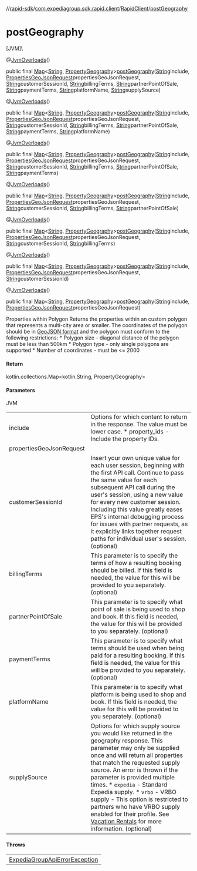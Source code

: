 //[rapid-sdk](../../../index.md)/[com.expediagroup.sdk.rapid.client](../index.md)/[RapidClient](index.md)/[postGeography](post-geography.md)

# postGeography

[JVM]\

@[JvmOverloads](https://kotlinlang.org/api/latest/jvm/stdlib/kotlin.jvm/-jvm-overloads/index.html)()

public final [Map](https://docs.oracle.com/javase/8/docs/api/java/util/Map.html)&lt;[String](https://docs.oracle.com/javase/8/docs/api/java/lang/String.html), [PropertyGeography](../../com.expediagroup.sdk.rapid.models/-property-geography/index.md)&gt;[postGeography](post-geography.md)([String](https://docs.oracle.com/javase/8/docs/api/java/lang/String.html)include, [PropertiesGeoJsonRequest](../../com.expediagroup.sdk.rapid.models/-properties-geo-json-request/index.md)propertiesGeoJsonRequest, [String](https://docs.oracle.com/javase/8/docs/api/java/lang/String.html)customerSessionId, [String](https://docs.oracle.com/javase/8/docs/api/java/lang/String.html)billingTerms, [String](https://docs.oracle.com/javase/8/docs/api/java/lang/String.html)partnerPointOfSale, [String](https://docs.oracle.com/javase/8/docs/api/java/lang/String.html)paymentTerms, [String](https://docs.oracle.com/javase/8/docs/api/java/lang/String.html)platformName, [String](https://docs.oracle.com/javase/8/docs/api/java/lang/String.html)supplySource)

@[JvmOverloads](https://kotlinlang.org/api/latest/jvm/stdlib/kotlin.jvm/-jvm-overloads/index.html)()

public final [Map](https://docs.oracle.com/javase/8/docs/api/java/util/Map.html)&lt;[String](https://docs.oracle.com/javase/8/docs/api/java/lang/String.html), [PropertyGeography](../../com.expediagroup.sdk.rapid.models/-property-geography/index.md)&gt;[postGeography](post-geography.md)([String](https://docs.oracle.com/javase/8/docs/api/java/lang/String.html)include, [PropertiesGeoJsonRequest](../../com.expediagroup.sdk.rapid.models/-properties-geo-json-request/index.md)propertiesGeoJsonRequest, [String](https://docs.oracle.com/javase/8/docs/api/java/lang/String.html)customerSessionId, [String](https://docs.oracle.com/javase/8/docs/api/java/lang/String.html)billingTerms, [String](https://docs.oracle.com/javase/8/docs/api/java/lang/String.html)partnerPointOfSale, [String](https://docs.oracle.com/javase/8/docs/api/java/lang/String.html)paymentTerms, [String](https://docs.oracle.com/javase/8/docs/api/java/lang/String.html)platformName)

@[JvmOverloads](https://kotlinlang.org/api/latest/jvm/stdlib/kotlin.jvm/-jvm-overloads/index.html)()

public final [Map](https://docs.oracle.com/javase/8/docs/api/java/util/Map.html)&lt;[String](https://docs.oracle.com/javase/8/docs/api/java/lang/String.html), [PropertyGeography](../../com.expediagroup.sdk.rapid.models/-property-geography/index.md)&gt;[postGeography](post-geography.md)([String](https://docs.oracle.com/javase/8/docs/api/java/lang/String.html)include, [PropertiesGeoJsonRequest](../../com.expediagroup.sdk.rapid.models/-properties-geo-json-request/index.md)propertiesGeoJsonRequest, [String](https://docs.oracle.com/javase/8/docs/api/java/lang/String.html)customerSessionId, [String](https://docs.oracle.com/javase/8/docs/api/java/lang/String.html)billingTerms, [String](https://docs.oracle.com/javase/8/docs/api/java/lang/String.html)partnerPointOfSale, [String](https://docs.oracle.com/javase/8/docs/api/java/lang/String.html)paymentTerms)

@[JvmOverloads](https://kotlinlang.org/api/latest/jvm/stdlib/kotlin.jvm/-jvm-overloads/index.html)()

public final [Map](https://docs.oracle.com/javase/8/docs/api/java/util/Map.html)&lt;[String](https://docs.oracle.com/javase/8/docs/api/java/lang/String.html), [PropertyGeography](../../com.expediagroup.sdk.rapid.models/-property-geography/index.md)&gt;[postGeography](post-geography.md)([String](https://docs.oracle.com/javase/8/docs/api/java/lang/String.html)include, [PropertiesGeoJsonRequest](../../com.expediagroup.sdk.rapid.models/-properties-geo-json-request/index.md)propertiesGeoJsonRequest, [String](https://docs.oracle.com/javase/8/docs/api/java/lang/String.html)customerSessionId, [String](https://docs.oracle.com/javase/8/docs/api/java/lang/String.html)billingTerms, [String](https://docs.oracle.com/javase/8/docs/api/java/lang/String.html)partnerPointOfSale)

@[JvmOverloads](https://kotlinlang.org/api/latest/jvm/stdlib/kotlin.jvm/-jvm-overloads/index.html)()

public final [Map](https://docs.oracle.com/javase/8/docs/api/java/util/Map.html)&lt;[String](https://docs.oracle.com/javase/8/docs/api/java/lang/String.html), [PropertyGeography](../../com.expediagroup.sdk.rapid.models/-property-geography/index.md)&gt;[postGeography](post-geography.md)([String](https://docs.oracle.com/javase/8/docs/api/java/lang/String.html)include, [PropertiesGeoJsonRequest](../../com.expediagroup.sdk.rapid.models/-properties-geo-json-request/index.md)propertiesGeoJsonRequest, [String](https://docs.oracle.com/javase/8/docs/api/java/lang/String.html)customerSessionId, [String](https://docs.oracle.com/javase/8/docs/api/java/lang/String.html)billingTerms)

@[JvmOverloads](https://kotlinlang.org/api/latest/jvm/stdlib/kotlin.jvm/-jvm-overloads/index.html)()

public final [Map](https://docs.oracle.com/javase/8/docs/api/java/util/Map.html)&lt;[String](https://docs.oracle.com/javase/8/docs/api/java/lang/String.html), [PropertyGeography](../../com.expediagroup.sdk.rapid.models/-property-geography/index.md)&gt;[postGeography](post-geography.md)([String](https://docs.oracle.com/javase/8/docs/api/java/lang/String.html)include, [PropertiesGeoJsonRequest](../../com.expediagroup.sdk.rapid.models/-properties-geo-json-request/index.md)propertiesGeoJsonRequest, [String](https://docs.oracle.com/javase/8/docs/api/java/lang/String.html)customerSessionId)

@[JvmOverloads](https://kotlinlang.org/api/latest/jvm/stdlib/kotlin.jvm/-jvm-overloads/index.html)()

public final [Map](https://docs.oracle.com/javase/8/docs/api/java/util/Map.html)&lt;[String](https://docs.oracle.com/javase/8/docs/api/java/lang/String.html), [PropertyGeography](../../com.expediagroup.sdk.rapid.models/-property-geography/index.md)&gt;[postGeography](post-geography.md)([String](https://docs.oracle.com/javase/8/docs/api/java/lang/String.html)include, [PropertiesGeoJsonRequest](../../com.expediagroup.sdk.rapid.models/-properties-geo-json-request/index.md)propertiesGeoJsonRequest)

Properties within Polygon Returns the properties within an custom polygon that represents a multi-city area or smaller. The coordinates of the polygon should be in [GeoJSON format](https://tools.ietf.org/html/rfc7946) and the polygon must conform to the following restrictions:   * Polygon size - diagonal distance of the polygon must be less than 500km   * Polygon type - only single polygons are supported   * Number of coordinates - must be <= 2000

#### Return

kotlin.collections.Map<kotlin.String, PropertyGeography>

#### Parameters

JVM

| | |
|---|---|
| include | Options for which content to return in the response. The value must be lower case.   * property_ids - Include the property IDs. |
| propertiesGeoJsonRequest |
| customerSessionId | Insert your own unique value for each user session, beginning with the first API call. Continue to pass the same value for each subsequent API call during the user's session, using a new value for every new customer session.<br> Including this value greatly eases EPS's internal debugging process for issues with partner requests, as it explicitly links together request paths for individual user's session.  (optional) |
| billingTerms | This parameter is to specify the terms of how a resulting booking should be billed. If this field is needed, the value for this will be provided to you separately.  (optional) |
| partnerPointOfSale | This parameter is to specify what point of sale is being used to shop and book. If this field is needed, the value for this will be provided to you separately.  (optional) |
| paymentTerms | This parameter is to specify what terms should be used when being paid for a resulting booking. If this field is needed, the value for this will be provided to you separately.  (optional) |
| platformName | This parameter is to specify what platform is being used to shop and book. If this field is needed, the value for this will be provided to you separately.  (optional) |
| supplySource | Options for which supply source you would like returned in the geography response. This parameter may only be supplied once and will return all properties that match the requested supply source. An error is thrown if the parameter is provided multiple times.   * `expedia` - Standard Expedia supply.   * `vrbo` - VRBO supply - This option is restricted to partners who have VRBO supply enabled for their profile. See [Vacation Rentals](https://developers.expediagroup.com/docs/rapid/lodging/vacation-rentals) for more information.  (optional) |

#### Throws

| |
|---|
| [ExpediaGroupApiErrorException](../../com.expediagroup.sdk.rapid.models.exception/-expedia-group-api-error-exception/index.md) |

